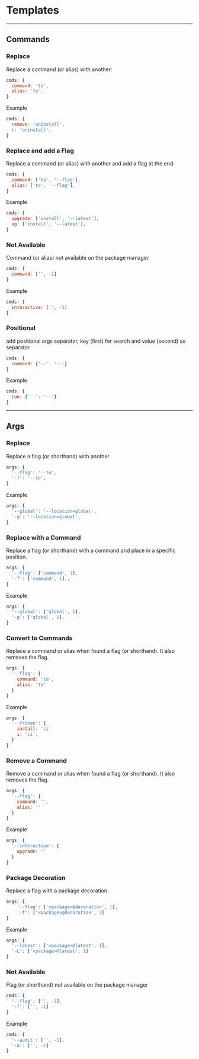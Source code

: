 # Templates

---

## Commands

### Replace

Replace a command (or alias) with another:

```JavaScript
cmds: {
  command: 'to',
  alias: 'to',
}
```

Example

```JavaScript
cmds: {
  remove: 'uninstall',
  r: 'uninstall',
}
```

### Replace and add a Flag

Replace a command (or alias) with another and add a flag at the end

```JavaScript
cmds: {
  command: ['to', '--flag'],
  alias: ['to', '--flag'],
}
```

Example

```JavaScript
cmds: {
  upgrade: ['install', '--latest'],
  ug: ['install', '--latest'],
}
```

### Not Available

Command (or alias) not available on the package manager

```JavaScript
cmds: {
  command: ['', -1]
}
```

Example

```JavaScript
cmds: {
  interactive: ['', -1]
}
```

### Positional

add positional args separator, key (first) for search and value (second) as separator

```JavaScript
cmds: {
  command: {'--': '--'}
}
```

Example

```JavaScript
cmds: {
  run: {'--': '--'}
}
```

---

## Args

### Replace

Replace a flag (or shorthand) with another

```JavaScript
args: {
  '--flag': '--to',
  '-f': '--to',
}
```

Example

```JavaScript
args: {
  '--global': '--location=global',
  '-g': '--location=global',
}
```

### Replace with a Command

Replace a flag (or shorthand) with a command and place in a specific position.

```JavaScript
args: {
  '--flag': ['command', 1],
  '-f': ['command', 1],,
}
```

Example

```JavaScript
args: {
  '--global': ['global', 1],
  '-g': ['global', 1],
}
```

### Convert to Commands

Replace a command or alias when found a flag (or shorthand). It also removes the flag.

```JavaScript
args: {
  '--flag': {
    command: 'to',
    alias: 'to'
  }
}
```

Example

```JavaScript
args: {
  '--frozen': {
    install: 'ci'
    i: 'ci',
  }
}
```

### Remove a Command

Remove a command or alias when found a flag (or shorthand). It also removes the flag.

```JavaScript
args: {
  '--flag': {
    command: '',
    alias: ''
  }
}
```

Example

```JavaScript
args: {
  '--interactive': {
    upgrade: ''
  }
}
```

### Package Decoration

Replace a flag with a package decoration.

```JavaScript
args: {
    '--flag': ['<package>@decoration', 1],
    '-f': ['<package>@decoration', 1]
}
```

Example

```JavaScript
args: {
  '--latest': ['<package>@latest', 1],
  '-L': ['<package>@latest', 1]
}
```

### Not Available

Flag (or shorthand) not available on the package manager

```JavaScript
cmds: {
  '--flag': ['', -1],
  '-f': ['', -1]
}
```

Example

```JavaScript
cmds: {
  '--audit': ['', -1],
  '-A': ['', -1]
}
```
